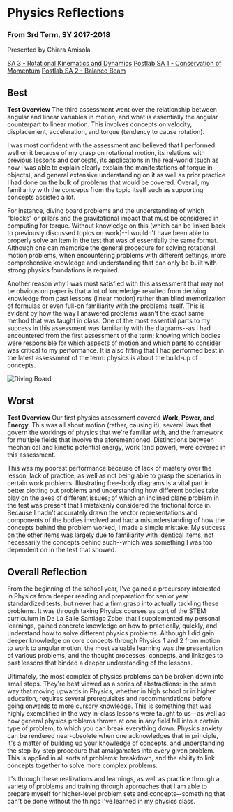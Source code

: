 # Physics Reflections
### From 3rd Term, SY 2017-2018
Presented by Chiara Amisola. 

[SA 3 - Rotational Kinematics and Dynamics](https://imgur.com/a/kL4Ol)
[Postlab SA 1 - Conservation of Momentum](https://i.imgur.com/Gf7aggS.jpg) [Postlab SA 2 - Balance Beam](https://i.imgur.com/gD0X4c0.jpg)

## Best 

**Test Overview**
The third assessment went over the relationship between angular and linear variables in motion, and what is essentially the angular counterpart to linear motion. This involves concepts on velocity, displacement, acceleration, and torque (tendency to cause rotation). 

I was most confident with the assessment and believed that I performed well on it because of my grasp on rotational motion, its relations with previous lessons and concepts, its applications in the real-world (such as how I was able to explain clearly explain the manifestations of torque in objects), and general extensive understanding on it as well as prior practice I had done on the bulk of problems that would be covered. Overall, my familiarity with the concepts from the topic itself such as supporting concepts assisted a lot.

For instance, diving board problems and the understanding of which "blocks" or pillars and the gravitational impact that must be considered in computing for torque. Without knowledge on this (which can be linked back to previously discussed topics on work)--I wouldn't have been able to properly solve an item in the test that was of essentially the same format. Although one can memorize the general procedure for solving rotational motion problems, when encountering problems with different settings, more comprehensive knowledge and understanding that can only be built with strong physics foundations is required.

Another reason why I was most satisfied with this assessment that may not be obvious on paper is that a lot of knowledge resulted from deriving knowledge from past lessons (linear motion) rather than blind memorization of formulas or even full-on familiarity with the problems itself. This is evident by how the way I answered problems wasn't the exact same method that was taught in class. One of the most essential parts to my success in this assessment was familiarity with the diagrams--as I had encountered from the first assessment of the term; knowing which bodies were responsible for which aspects of motion and which parts to consider was critical to my performance. It is also fitting that I had performed best in the latest assessment of the term: physics is about the build-up of concepts.


![Diving Board](http://slideplayer.com/716694/2/images/8/Ex.+A+5.00-m+long+diving+board+of+negligible+mass+is+supported+by+two+pillars..jpg)

## Worst

**Test Overview**
Our first physics assessment covered **Work, Power, and Energy**. This was all about motion (rather, causing it), several laws that govern the workings of physics that we're familiar with, and the framework for multiple fields that involve the aforementioned. Distinctions between mechanical and kinetic potential energy, work (and power), were covered in this assessment.

This was my poorest performance because of lack of mastery over the lesson, lack of practice, as well as not being able to grasp the scenarios in certain work problems. Illustrating free-body diagrams is a vital part in better plotting out problems and understanding how different bodies take play on the axes of different issues; of which an inclined plane problem in the test was present that I mistakenly considered the frictional force in. Because I hadn't accurately drawn the vector representations and components of the bodies involved and had a misunderstanding of how the concepts behind the problem worked, I made a simple mistake. My success on the other items was largely due to familiarity with identical items, not necessarily the concepts behind such--which was something I was too dependent on in the test that showed.


## Overall Reflection

From the beginning of the school year, I've gained a precursory interested in Physics from deeper reading and preparation for senior year standardized tests, but never had a firm grasp into actually tackling these problems. It was through taking Physics courses as part of the STEM curriculum in De La Salle Santiago Zobel that I supplemented my personal learnings, gained concrete knowledge on how to practically, quickly, and understand how to solve different physics problems. Although I did gain deeper knowledge on core concepts through Physics 1 and 2 from motion to work to angular motion, the most valuable learning was the presentation of various problems, and the thought processes, concepts, and linkages to past lessons that binded a deeper understanding of the lessons.

Ultimately, the most complex of physics problems can be broken down into small steps. They're best viewed as a series of abstractions: in the same way that moving upwards in Physics, whether in high school or in higher education, requires several prerequisites and recommendations before going onwards to more cursory knowledge. This is something that was highly exemplified in the way in-class lessons were taught to us—as well as how general physics problems thrown at one in any field fall into a certain type of problem, to which you can break everything down. Physics anxiety can be rendered near-obsolete when one acknowledges that in principle, it's a matter of building up your knowledge of concepts, and understanding the step-by-step procedure that amalgamates into every given problem. This is applied in all sorts of problems: breakdown, and the ability to link concepts together to solve more complex problems.

It's through these realizations and learnings, as well as practice through a variety of problems and training through approaches that I am able to prepare myself for higher-level problem sets and concepts--something that can't be done without the things I've learned in my physics class.
